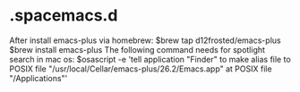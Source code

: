 # .spacemacs.d

After install emacs-plus via homebrew:
$brew tap d12frosted/emacs-plus
$brew install emacs-plus
The following command needs for spotlight search in mac os:
$osascript -e 'tell application "Finder" to make alias file to POSIX file "/usr/local/Cellar/emacs-plus/26.2/Emacs.app" at POSIX file "/Applications"'
